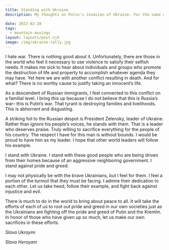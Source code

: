 ```yaml
---
title: Standing with Ukraine
description: My thoughts on Putin's invasion of Ukraine. For the sake of these great people, let us work to root out injustice and evil from our society

date: 2022-02-28
tags:
  - mountain musings
layout: layouts/post.njk
image: /img/ukraine-rally.jpg
---
```


I hate war. There is nothing good about it. Unfortunately, there are those in the world who feel it necessary to use violence to satisfy their selfish needs. It makes me sick to hear about individuals and groups who promote the destruction of life and property to accomplish whatever agenda they may have. Yet here we are with another conflict resulting in death. And for what? There is no worthy cause to justify taking an innocent’s life.

As a descendent of Russian immigrants, I feel connected to this conflict on a familial level. I bring this up because I do not believe that this is Russia’s war– this is Putin’s war. That tyrant is destroying families and livelihoods. This is abhorrent and disgusting. 

A striking foil to the Russian despot is President Zelensky, leader of Ukraine. Rather than ignore his people’s voices, he stands with them. That is a leader who deserves praise. Truly willing to sacrifice everything for the people of his country. The respect I have for this man is without bounds. I would be proud to have him as my leader. I hope that other world leaders will follow his example. 

I stand with Ukraine. I stand with these good people who are being driven from their homes because of an aggressive neighboring government. I stand against pride and greed. 

I may not physically be with the brave Ukrainians, but I feel for them. I feel a portion of the turmoil that they must be facing. I admire their dedication to each other. Let us take heed, follow their example, and fight back against injustice and evil.

There is much to do in the world to bring about peace to all. It will take the efforts of each of us to root out pride and greed in our own societies just as the Ukrainians are fighting off the pride and greed of Putin and the Kremlin. In honor of those who have given up so much, let us make our own sacrifices in these efforts.

*Slava Ukrayini*

*Slava Heroyam*
